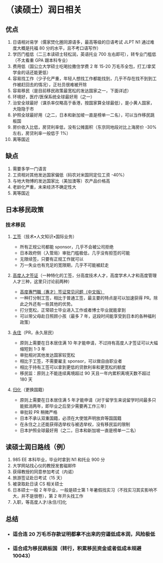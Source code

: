 # （读硕士）润日相关

## 优点

1. 日语相对易学（儒家焚化圈同源语多，最高等级的日语考试 JLPT N1 通过难度大概是托福 80 分的水平，且不考口语写作）
2. 学历门槛低（二三本读硕士轻松润，英语托业 700 左右即可），转专业门槛低（不太看重 GPA 跟本科专业）
3. 费用低（国公立大学硕士吃喝拉撒住学费 2 年 15-20 万毛币全包，打工/拿奖学金的话还能更低）
4. 容易找工作（少子化严重，年轻人想找工作都能找到，几乎不存在找不到到工作被赶回去的情况），正社员很难被开除
5. 容易移民（是目前移民政策最宽松的发达国家之一，下面详述）
6. 环境好，医疗/医保系统全球最好用（之一）
7. 治安全球最好（谋杀率仅略高于香港，按国家算全球最低），是小黄人国家，大隐隐于市
8. 护照全球最好用（之二，日本和新加坡一直是榜单一二名），可以当作移民跳板国
9. 房价收入比低，房贷利率低，没有公摊面积（东京同地段对比上海房价 -30% 左右，房贷利率一般低于 1%）
10. 离等国近

## 缺点

1. 需要多学一门语言
2. 工资相对其他发达国家偏低（码农对米国同定位工资 -40%）
3. 与地大物博的发达国家比（美加澳等）农产品价格高
4. 老龄化严重，未来经济不确定性大
5. 离等国近

## 日本移民政策

### 技术移民

1. [工签](https://dsg.or.jp/column/working/6886/)（技术•人文知识•国际业务）
   - 所有正规公司都能 sponsor，几乎不会被公司拒绝
   - 日本政府侧（入管局）审批门槛极低，几乎没有拒签的可能
   - 无限续签，只要有正规工作就可以
   - 万一失业也有充足的宽限期，几乎不可能被赶走

2. [高度人才签证](https://zhuanlan.zhihu.com/p/27530488)（一种特化的工签，分高度技术人才，高度学术人才和高度管理人才三种，这里只讨论前两种）
   - [高度專門職（專才）签证常见问题（中文版）](https://lawoffice-yokoyama.com/highskill/highskill_faq/)
   - 一种打分制工签，相比于普通工签，最主要的特点是可以加速获得 PR。除此之外还有一些其他的优势。
   - 打分宽松，正常硕士毕业进入工作或者博士毕业就能拿到
   - 可以带父母赴日照顾小孩（最多 7 年，这段时间能享受到日本的各种福利政策）

3. [永住](https://lawoffice-yokoyama.com/service/visa/pr/pr_zh/)（PR，永久居民）
   - 原则上需要在日本居住满 10 年才能申请，不过持有高度人才签证可以大幅缩短到 1-3 年
   - 审批相对其他发达国家较宽松
   - 相比于工签，不需要雇主 sponsor，可以做自由职业者
   - 相比于持有工签可以拿到更低的贷款利率和更宽松的额度
   - 移民监：原则上不能连续离境超过 90 天且一年内累积离境天数不超过 180 天

4. [归化](https://lawoffice-yokoyama.com/service/visa/naturalization/)（更换国籍）
   - 原则上需要在日本居住满 5 年才能申请（对于留学生来说留学时间最多只能抵消两年，即毕业之后至少需要再工作三年）
   - 审批较 PR 稍微严格
   - 日本不承认双重国籍，必须在大使馆声明放弃等国国籍
   - 在永住之上还能获得选举权与被选举权，没有移民监的限制
   - 日本护照全球最好用（之二，日本和新加坡一直是榜单一二名）

## 读硕士润日路线（例）

1. 985 EE 本科毕业，毕业时拿到 N1 和托业 900 分
2. 大学网站找心仪的教授发套磁邮件
3. 获得教授的同意参加考试（内诺）
4. 旅游签证赴日考试（15 天）
5. 被录取赴日读 CS 相关硕士
6. 日本硕士一般 2 年毕业，一般是硕士第 1 年暑假找实习（不找实习其实影响不大，并不是很卷），第 2 年开头找工作
7. 入职，等高度人才/永住/归化

## 总结

- ### 适合连 20 万毛币存款证明都拿不出来的穷逼低成本润，风险极低

- ### 适合成为移民跳板国（转行，积累移民资金或者低成本规避 10043）
